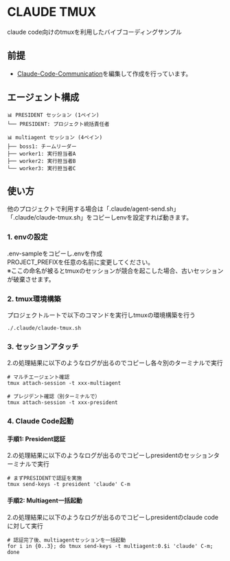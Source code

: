 # CLAUDE TMUX
claude code向けのtmuxを利用したバイブコーディングサンプル

## 前提
* [Claude-Code-Communication](https://github.com/nishimoto265/Claude-Code-Communication)を編集して作成を行っています。

## エージェント構成
```
📊 PRESIDENT セッション (1ペイン)
└── PRESIDENT: プロジェクト統括責任者

📊 multiagent セッション (4ペイン)  
├── boss1: チームリーダー
├── worker1: 実行担当者A
├── worker2: 実行担当者B
└── worker3: 実行担当者C
```

## 使い方
他のプロジェクトで利用する場合は「.claude/agent-send.sh」「.claude/claude-tmux.sh」をコピーしenvを設定すれば動きます。  

### 1. envの設定
.env-sampleをコピーし.envを作成  
PROJECT_PREFIXを任意の名前に変更してください。  
※ここの命名が被るとtmuxのセッションが競合を起こした場合、古いセッションが破棄させます。

### 2. tmux環境構築
プロジェクトルートで以下のコマンドを実行しtmuxの環境構築を行う
```shall
./.claude/claude-tmux.sh
```

### 3. セッションアタッチ
2.の処理結果に以下のようなログが出るのでコピーし各々別のターミナルで実行
```shell
# マルチエージェント確認
tmux attach-session -t xxx-multiagent

# プレジデント確認（別ターミナルで）
tmux attach-session -t xxx-president
```

### 4. Claude Code起動
#### 手順1: President認証
2.の処理結果に以下のようなログが出るのでコピーしpresidentのセッションターミナルで実行
```shell
# まずPRESIDENTで認証を実施
tmux send-keys -t president 'claude' C-m
```

#### 手順2: Multiagent一括起動
2.の処理結果に以下のようなログが出るのでコピーしpresidentのclaude codeに対して実行
```shell
# 認証完了後、multiagentセッションを一括起動
for i in {0..3}; do tmux send-keys -t multiagent:0.$i 'claude' C-m; done
```